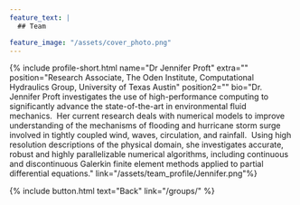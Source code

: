 ```yaml
---
feature_text: |
  ## Team

feature_image: "/assets/cover_photo.png"
---
```

{% include profile-short.html name="Dr Jennifer Proft" extra="" position="Research Associate, The Oden Institute, Computational Hydraulics Group, University of Texas Austin" position2=""  bio="Dr. Jennifer Proft investigates the use of high-performance computing to significantly advance the state-of-the-art in environmental fluid mechanics.  Her current research deals with numerical models to improve understanding of the mechanisms of flooding and hurricane storm surge involved in tightly coupled wind, waves, circulation, and rainfall.  Using high resolution descriptions of the physical domain, she investigates accurate, robust and highly parallelizable numerical algorithms, including continuous and discontinuous Galerkin finite element methods applied to partial differential equations." link="/assets/team_profile/Jennifer.png"%}



[]()



{% include button.html text="Back" link="/groups/" %}